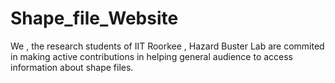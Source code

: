 # Shape_file_Website
We , the research students of IIT Roorkee , Hazard Buster Lab are commited in making active contributions in helping general audience to access information about shape files.
